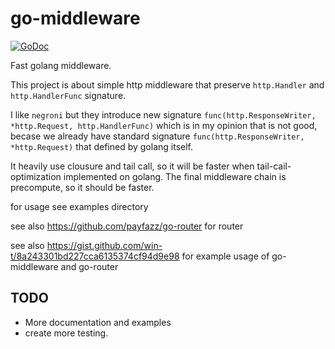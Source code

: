 # go-middleware

[![GoDoc](https://godoc.org/github.com/payfazz/go-middleware?status.svg)](https://godoc.org/github.com/payfazz/go-middleware)

Fast golang middleware.

This project is about simple http middleware that preserve `http.Handler` and `http.HandlerFunc` signature.

I like `negroni` but they introduce new signature `func(http.ResponseWriter, *http.Request, http.HandlerFunc)` which is in my opinion that is not good, becase we already have standard signature `func(http.ResponseWriter, *http.Request)` that defined by golang itself.

It heavily use clousure and tail call, so it will be faster when tail-cail-optimization implemented on golang. The final middleware chain is precompute, so it should be faster.

for usage see examples directory

see also https://github.com/payfazz/go-router for router

see also https://gist.github.com/win-t/8a243301bd227cca6135374cf94d9e98 for example usage of go-middleware and go-router


## TODO

* More documentation and examples
* create more testing.
